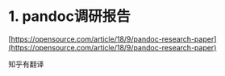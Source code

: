 # 1. pandoc调研报告



























[https://opensource.com/article/18/9/pandoc-research-paper](https://opensource.com/article/18/9/pandoc-research-paper)




知乎有翻译






















